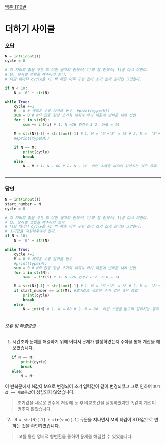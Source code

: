 [백준 1110번](https://www.acmicpc.net/problem/1110)



# 더하기 사이클

### 오답

```python
N = int(input())
cycle = 0

# 각 자리의 합을 구한 후 이전 글자의 인덱스[-1]과 합 인덱스[-1]을 다시 더한다.
# 단, 문자열 변환을 해주어야 한다.
# 더할 때마다 cycle을 +1 씩 해준 이후 구한 값이 초기 값과 같다면 그만한다.

if N < 10:
    N = '0' + str(N) 

while True:
    cycle +=1
    M = 0 # 새로운 수를 담아줄 변수  #print(type(M))  
    sum = 0 # N의 합을 항상 초기화 해줘야 하기 때문에 반복문 내에 선언
    for i in str(N):
        sum += int(i) # 1. N =26 인경우 8 2. 6+8 = 14

    M = str(N)[-1] + str(sum)[-1] # 1. M = '6'+'8' = 68 # 2. M =  '8'+'4' = 84
    ##print(type(M))
    
    if N == M:
        print(cycle)
        break
    else:
        N = M # 1. N = 68 # 2. N = 84  이런 스텝을 밟으며 같아지는 경우 종료
   
```


--- 

### 답안
```python
N = int(input())
start_number = N
cycle = 0

# 각 자리의 합을 구한 후 이전 글자의 인덱스[-1]과 합 인덱스[-1]을 다시 더한다.
# 단, 문자열 변환을 해주어야 한다.
# 더할 때마다 cycle을 +1 씩 해준 이후 구한 값이 초기 값과 같다면 그만한다.
# 초기값을 저장해주어야 한다.
if N < 10:
    N = '0' + str(N) 

while True:
    cycle +=1
    M = 0 # 새로운 수를 담아줄 변수
    #print(type(M))
    sum = 0 # N의 합을 항상 초기화 해줘야 하기 때문에 반복문 내에 선언
    for i in str(N):
        sum += int(i) # 1. N =26 인경우 8 2. 6+8 = 14

    M = str(N)[-1] + str(sum)[-1] # 1. M = '6'+'8' = 68 # 2. M =  '8'+'4' = 84
    if start_number == int(M): #초기값과 새로운 수가 같은 경우 종료
        print(cycle)
        break
    else:
        N = int(M) # 1. N = 68 # 2. N = 84  이런 스텝을 밟으며 같아지는 경우 종료
        
 ```

 ###### 오류 및 해결방법
 
 1. 시간초과 문제를 해결하기 위해 어디서 문제가 발생하였는지 주석을 통해 계산을 해보았습니다.
 ```python
    if N == M:
        print(cycle)
        break
    else:
        N = M:
```
이 반복문에서 N값이 M으로 변경되어 초기 입력값이 같이 변경되었고 그로 인하여 `초기값 == 새로운값`이 성립되지 않았습니다.
> 초기값을 새로운 변수에 저장해 둔 후 비교조건을 실행하였지만 똑같이 계산이 멈추지 않았습니다.

2. ` M = str(N)[-1] + str(sum)[-1]` 구문을 지나면서 M의 타입이 STR값으로 변하는 것을 확인하였습니다.
> int를 통한 명시적 형변환을 통하여 문제를 해결할 수 있었습니다. 


